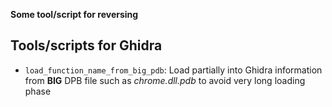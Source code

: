 **Some tool/script for reversing**

## Tools/scripts for Ghidra

* `load_function_name_from_big_pdb`: Load partially into Ghidra information from **BIG** DPB file such as *chrome.dll.pdb* to avoid very long loading phase
